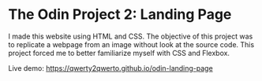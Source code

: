 # The Odin Project 2: Landing Page

I made this website using HTML and CSS. The objective of this project was to replicate a webpage from an image without look at the source code. This project forced me to better familiarize myself with CSS and Flexbox. 

Live demo: https://qwerty2qwerto.github.io/odin-landing-page
